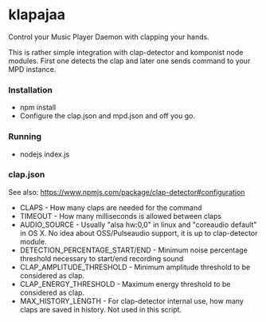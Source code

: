 # klapajaa
Control your Music Player Daemon with clapping your hands.

This is rather simple integration with clap-detector and komponist node modules. First one detects the clap and later one sends command to your MPD instance.

### Installation
* npm install
* Configure the clap.json and mpd.json and off you go.

### Running
* nodejs index.js

### clap.json

See also: https://www.npmjs.com/package/clap-detector#configuration

* CLAPS - How many claps are needed for the command
* TIMEOUT - How many milliseconds is allowed between claps
* AUDIO_SOURCE - Usually "alsa hw:0,0" in linux and "coreaudio default" in OS X. No idea about OSS/Pulseaudio support, it is up to clap-detector module.
* DETECTION_PERCENTAGE_START/END - Minimum noise percentage threshold necessary to start/end recording sound
* CLAP_AMPLITUDE_THRESHOLD - Minimum amplitude threshold to be considered as clap.
* CLAP_ENERGY_THRESHOLD - Maximum energy threshold to be considered as clap.
* MAX_HISTORY_LENGTH - For clap-detector internal use, how many claps are saved in history. Not used in this script.
